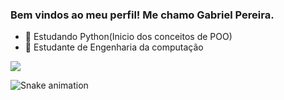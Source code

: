 ### Bem vindos ao meu perfil! Me chamo Gabriel Pereira. 


- 🌱 Estudando Python(Inicio dos conceitos de POO)
- 🌱 Estudante de Engenharia da computação

<div>
            <img src="https://cdn.jsdelivr.net/gh/devicons/devicon/icons/c/c-original.svg" />
 </div>
 
![Snake animation](https://github.com/gbrpereirap/gbrpereirap/blob/output/github-contribution-grid-snake.svg)
  
